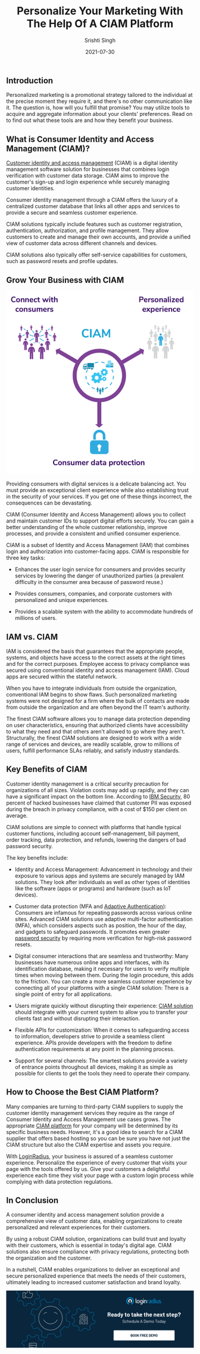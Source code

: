 ﻿---
title: "Personalize Your Marketing With The Help Of A CIAM Platform"
date: "2021-07-30"
coverImage: "personalized-marketing.jpg"
tags: ["ciam solution","data security","cx","authentication"]
author: "Srishti Singh"
description: "Personalized marketing is a promotional strategy tailored to the individual at the precise moment they require it, and there's no other communication like it. The question is, how will you fulfill that promise? You may utilize tools to acquire and aggregate information about your clients' preferences. Read on to find out what these tools are and how they benefit your business."
canonical: https://www.loginradius.com/blog/identity/customer-identity-and-access-management/
metadescription: "Personalization is the key to success in today’s era. This can be achieved through a CIAM solution. Read on to know more about CIAM and personalized marketing."
metatitle: "How To Achieve Effective Personalized Marketing With CIAM?"
---
## Introduction

Personalized marketing is a promotional strategy tailored to the individual at the precise moment they require it, and there's no other communication like it. The question is, how will you fulfill that promise? You may utilize tools to acquire and aggregate information about your clients' preferences. Read on to find out what these tools are and how they benefit your business.

## What is Consumer Identity and Access Management (CIAM)?

[Customer identity and access management](https://www.loginradius.com/blog/identity/customer-identity-and-access-management/) (CIAM) is a digital identity management software solution for businesses that combines login verification with customer data storage. CIAM aims to improve the customer's sign-up and login experience while securely managing customer identities.

Consumer identity management through a CIAM offers the luxury of a centralized customer database that links all other apps and services to provide a secure and seamless customer experience. 

CIAM solutions typically include features such as customer registration, authentication, authorization, and profile management. They allow customers to create and manage their own accounts, and provide a unified view of customer data across different channels and devices. 

CIAM solutions also typically offer self-service capabilities for customers, such as password resets and profile updates.

## Grow Your Business with CIAM

![personalized-marketing-experience](personalized-marketing-experience.png)

Providing consumers with digital services is a delicate balancing act. You must provide an exceptional client experience while also establishing trust in the security of your services. If you get one of these things incorrect, the consequences can be devastating.

CIAM (Consumer Identity and Access Management) allows you to collect and maintain customer IDs to support digital efforts securely. You can gain a better understanding of the whole customer relationship, improve processes, and provide a consistent and unified consumer experience.

CIAM is a subset of Identity and Access Management (IAM) that combines login and authorization into customer-facing apps. CIAM is responsible for three key tasks:
  
-   Enhances the user login service for consumers and provides security services by lowering the danger of unauthorized parties (a prevalent difficulty in the consumer area because of password reuse.)
    
-   Provides consumers, companies, and corporate customers with personalized and unique experiences.
    
-   Provides a scalable system with the ability to accommodate hundreds of millions of users.
    
## IAM vs. CIAM

IAM is considered the basis that guarantees that the appropriate people, systems, and objects have access to the correct assets at the right times and for the correct purposes. Employee access to privacy compliance was secured using conventional identity and access management (IAM). Cloud apps are secured within the stateful network.

When you have to integrate individuals from outside the organization, conventional IAM begins to show flaws. Such personalized marketing systems were not designed for a firm where the bulk of contacts are made from outside the organization and are often beyond the IT team's authority.

The finest CIAM software allows you to manage data protection depending on user characteristics, ensuring that authorized clients have accessibility to what they need and that others aren't allowed to go where they aren't. Structurally, the finest CIAM solutions are designed to work with a wide range of services and devices, are readily scalable, grow to millions of users, fulfill performance SLAs reliably, and satisfy industry standards.

## Key Benefits of CIAM

Customer identity management is a critical security precaution for organizations of all sizes. Violation costs may add up rapidly, and they can have a significant impact on the bottom line. According to <a rel="nofollow" href="https://www.ibm.com/security/data-breach">IBM Security</a>, 80 percent of hacked businesses have claimed that customer PII was exposed during the breach in privacy compliance, with a cost of $150 per client on average.
  
CIAM solutions are simple to connect with platforms that handle typical customer functions, including account self-management, bill payment, order tracking, data protection, and refunds, lowering the dangers of bad password security.

The key benefits include:

-   Identity and Access Management: Advancement in technology and their exposure to various apps and systems are securely managed by IAM solutions. They look after individuals as well as other types of identities like the software (apps or programs) and hardware (such as IoT devices).
    
-   Customer data protection (MFA and [Adaptive Authentication](https://www.loginradius.com/blog/identity/adaptive-authentication/)): Consumers are infamous for repeating passwords across various online sites. Advanced CIAM solutions use adaptive multi-factor authentication (MFA), which considers aspects such as position, the hour of the day, and gadgets to safeguard passwords. It promotes even greater [password security](https://www.loginradius.com/blog/engineering/password-security-best-practices-compliance/) by requiring more verification for high-risk password resets.
    
-   Digital consumer interactions that are seamless and trustworthy: Many businesses have numerous online apps and interfaces, with its identification database, making it necessary for users to verify multiple times when moving between them. During the login procedure, this adds to the friction. You can create a more seamless customer experience by connecting all of your platforms with a single CIAM solution: There is a single point of entry for all applications.
    
-   Users migrate quickly without disrupting their experience: [CIAM solution](https://www.loginradius.com/blog/identity/customer-identity-and-access-management/) should integrate with your current system to allow you to transfer your clients fast and without disrupting their interaction.
    
-   Flexible APIs for customization: When it comes to safeguarding access to information, developers strive to provide a seamless client experience. APIs provide developers with the freedom to define authentication requirements at any point in the planning process.
    
-   Support for several channels: The smartest solutions provide a variety of entrance points throughout all devices, making it as simple as possible for clients to get the tools they need to operate their company.
    
## How to Choose the Best CIAM Platform?

Many companies are turning to third-party CIAM suppliers to supply the customer identity management services they require as the range of Consumer Identity and Access Management use cases grows. The appropriate [CIAM platform](https://www.loginradius.com/blog/identity/perfect-ciam-platform/) for your company will be determined by its specific business needs. However, it's a good idea to search for a CIAM supplier that offers based hosting so you can be sure you have not just the CIAM structure but also the CIAM expertise and assets you require.
 
With [LoginRadius](https://www.loginradius.com/), your business is assured of a seamless customer experience. Personalize the experience of every customer that visits your page with the tools offered by us. Give your customers a delightful experience each time they visit your page with a custom login process while complying with data protection regulations.

## In Conclusion

A consumer identity and access management solution provide a comprehensive view of customer data, enabling organizations to create personalized and relevant experiences for their customers. 

By using a robust CIAM solution, organizations can build trust and loyalty with their customers, which is essential in today's digital age. CIAM solutions also ensure compliance with privacy regulations, protecting both the organization and the customer. 

In a nutshell, CIAM enables organizations to deliver an exceptional and secure personalized experience that meets the needs of their customers, ultimately leading to increased customer satisfaction and brand loyalty.

[![book-a-demo-Consultation](../../assets/book-a-demo-loginradius.png)](https://www.loginradius.com/book-a-demo/)